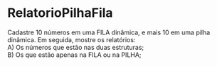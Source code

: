 # RelatorioPilhaFila

Cadastre 10 números em uma FILA dinâmica, e mais 10 em uma pilha dinâmica. Em seguida, mostre os relatórios:<br>
A) Os números que estão nas duas estruturas;<br>
B) Os que estão apenas na FILA ou na PILHA;
